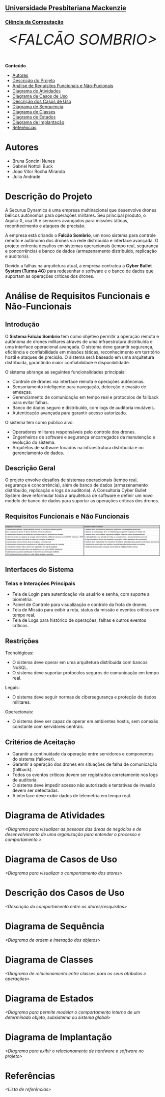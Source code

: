 <h2><a href= "https://www.mackenzie.br">Universidade Presbiteriana Mackenzie</a></h2>
<h3><a href= "https://www.mackenzie.br/graduacao/sao-paulo-higienopolis/ciencia-da-computacao">Ciência da Computação</a></h3>


<font size="+12"><center>
*&lt;FALCÃO SOMBRIO&gt;*
</center></font>

**Conteúdo**

- [Autores](#nome-alunos)
- [Descrição do Projeto](#introdução-do-projeto)
- [Análise de Requisitos Funcionais e Não-Fucionais](#descrição-dos-requisitos)
- [Diagrama de Atividades](#diagrama-de-atividades) 
- [Diagrama de Casos de Uso](#diagrama-de-comportamento-atores)
- [Descrição dos Casos de Uso](#descrição-das-funcões)
- [Diagrama de Senquencia](#diagrama-de-ordem-interações)
- [Diagrama de Classes](#diagrama-orientado-objetos)
- [Diagrama de Estados](#diagrama-estrutura-componente)
- [Diagrama de Implantação](#diagrama-de-hardware-software)
- [Referências](#referências)


# Autores

* Bruna Soncini Nunes
* Gabriel Nottoli Buck
* Joao Vitor Rocha Miranda
* Julia Andrade


# Descrição do Projeto

A Securus Dynamics é uma empresa multinacional que desenvolve drones bélicos autônomos para operações militares. Seu principal produto, o Aquila-X, usa IA e sensores avançados para missões táticas, reconhecimento e ataques de precisão.

A empresa está criando o **Falcão Sombrio**, um novo sistema para controle remoto e autônomo dos drones via rede distribuída e interface avançada. O projeto enfrenta desafios em sistemas operacionais (tempo real, segurança e concorrência) e banco de dados (armazenamento distribuído, replicação e auditoria).

Devido a falhas na arquitetura atual, a empresa contratou a **Cyber Bullet System (Turma 4G)** para redesenhar o software e o banco de dados que suportam as operações críticas dos drones.

# Análise de Requisitos Funcionais e Não-Funcionais
## Introdução 

O **Sistema Falcão Sombrio** tem como objetivo permitir a operação remota e autônoma de drones militares através de uma infraestrutura distribuída e uma interface operacional avançada. O sistema deve garantir segurança, eficiência e confiabilidade em missões táticas, reconhecimento em território hostil e ataques de precisão. O sistema será baseado em uma arquitetura distribuída, garantindo maior confiabilidade e disponibilidade.

O sistema abrange as seguintes funcionalidades principais:
- Controle de drones via interface remota e operações autônomas.
- Sensoriamento inteligente para navegação, detecção e evasão de ameaças.
- Gerenciamento de comunicação em tempo real e protocolos de fallback para evitar falhas.
- Banco de dados seguro e distribuído, com logs de auditoria imutáveis.
- Autenticação avançada para garantir acesso autorizado.

O sistema tem como público alvo:
- Operadores militares responsáveis pelo controle dos drones.
- Engenheiros de software e segurança encarregados da manutenção e evolução do sistema.
- Arquitetos de software focados na infraestrutura distribuída e no gerenciamento de dados.

## Descrição Geral
O projeto envolve desafios de sistemas operacionais (tempo real, segurança e concorrência), além de banco de dados (armazenamento distribuído, replicação e logs de auditoria). A Consultoria Cyber Bullet System deve reformular toda a arquitetura de software e definir um novo modelo de
banco de dados para suportar as operações críticas dos drones. 

## Requisitos Funcionais e Não Funcionais
![Requisitos funcionais e não funcionais](img/requisitos.png)

## Interfaces do Sistema
### Telas e Interações Principais
- Tela de Login para autenticação via usuário e senha, com suporte a biometria.
- Painel de Controle para visualização e controle da frota de drones.
- Tela de Missão para exibir a rota, status da missão e eventos críticos em tempo real.
- Tela de Logs para histórico de operações, falhas e outros eventos críticos.

## Restrições
Tecnológicas:
- O sistema deve operar em uma arquitetura distribuída com bancos NoSQL.
- O sistema deve suportar protocolos seguros de comunicação em tempo real.

Legais:
- O sistema deve seguir normas de cibersegurança e proteção de dados militares.

Operacionais:
- O sistema deve ser capaz de operar em ambientes hostis, sem conexão constante com servidores centrais.

## Critérios de Aceitação
- Garantir a continuidade da operação entre servidores e componentes do sistema (failover).
- Garantir a operação dos drones em situações de falha de comunicação (fallback).
- Todos os eventos críticos devem ser registrados corretamente nos logs de auditoria.
- O sistema deve impedir acesso não autorizado e tentativas de invasão devem ser detectadas.
- A interface deve exibir dados de telemetria em tempo real.


# Diagrama de Atividades

*&lt;Diagrama para visualizer as pessoas das áreas de negócios e de desenvolvimento de uma organização para entender o processo e comportamento.&gt;*

# Diagrama de Casos de Uso

*&lt;Diagrama para visualizar o comportamento dos atores&gt;*

# Descrição dos Casos de Uso

*&lt;Descrição do comportamento entre os atores/resquisitos&gt;*

# Diagrama de Sequência

*&lt;Diagrama de ordem e interação dos objetos&gt;*

# Diagrama de Classes

*&lt;Diagrama de relacionamento entre classes para os seus atributos e operações&gt;*

# Diagrama de Estados

*&lt;Diagrama para permite modelar o comportamento interno de um determinado objeto, subsistema ou sistema global&gt;*

# Diagrama de Implantação

*&lt;Diagrama para exibir o relacionamento de hardware e software no projeto&gt;*

# Referências

*&lt;Lista de referências&gt;*
